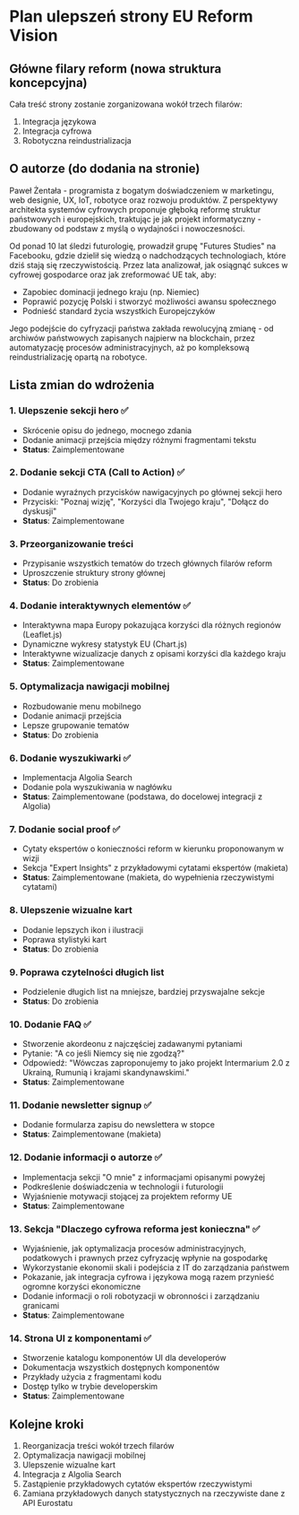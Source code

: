 # Plan ulepszeń strony EU Reform Vision

## Główne filary reform (nowa struktura koncepcyjna)
Cała treść strony zostanie zorganizowana wokół trzech filarów:
1. Integracja językowa
2. Integracja cyfrowa 
3. Robotyczna reindustrializacja

## O autorze (do dodania na stronie)
Paweł Żentała - programista z bogatym doświadczeniem w marketingu, web designie, UX, IoT, robotyce oraz rozwoju produktów. Z perspektywy architekta systemów cyfrowych proponuje głęboką reformę struktur państwowych i europejskich, traktując je jak projekt informatyczny - zbudowany od podstaw z myślą o wydajności i nowoczesności.

Od ponad 10 lat śledzi futurologię, prowadził grupę "Futures Studies" na Facebooku, gdzie dzielił się wiedzą o nadchodzących technologiach, które dziś stają się rzeczywistością. Przez lata analizował, jak osiągnąć sukces w cyfrowej gospodarce oraz jak zreformować UE tak, aby:
- Zapobiec dominacji jednego kraju (np. Niemiec)
- Poprawić pozycję Polski i stworzyć możliwości awansu społecznego
- Podnieść standard życia wszystkich Europejczyków

Jego podejście do cyfryzacji państwa zakłada rewolucyjną zmianę - od archiwów państwowych zapisanych najpierw na blockchain, przez automatyzację procesów administracyjnych, aż po kompleksową reindustrializację opartą na robotyce.

## Lista zmian do wdrożenia

### 1. Ulepszenie sekcji hero ✅
- Skrócenie opisu do jednego, mocnego zdania
- Dodanie animacji przejścia między różnymi fragmentami tekstu
- **Status**: Zaimplementowane

### 2. Dodanie sekcji CTA (Call to Action) ✅
- Dodanie wyraźnych przycisków nawigacyjnych po głównej sekcji hero
- Przyciski: "Poznaj wizję", "Korzyści dla Twojego kraju", "Dołącz do dyskusji"
- **Status**: Zaimplementowane

### 3. Przeorganizowanie treści
- Przypisanie wszystkich tematów do trzech głównych filarów reform
- Uproszczenie struktury strony głównej
- **Status**: Do zrobienia

### 4. Dodanie interaktywnych elementów ✅
- Interaktywna mapa Europy pokazująca korzyści dla różnych regionów (Leaflet.js)
- Dynamiczne wykresy statystyk EU (Chart.js)
- Interaktywne wizualizacje danych z opisami korzyści dla każdego kraju
- **Status**: Zaimplementowane

### 5. Optymalizacja nawigacji mobilnej
- Rozbudowanie menu mobilnego
- Dodanie animacji przejścia
- Lepsze grupowanie tematów
- **Status**: Do zrobienia

### 6. Dodanie wyszukiwarki ✅
- Implementacja Algolia Search
- Dodanie pola wyszukiwania w nagłówku
- **Status**: Zaimplementowane (podstawa, do docelowej integracji z Algolia)

### 7. Dodanie social proof ✅
- Cytaty ekspertów o konieczności reform w kierunku proponowanym w wizji
- Sekcja "Expert Insights" z przykładowymi cytatami ekspertów (makieta)
- **Status**: Zaimplementowane (makieta, do wypełnienia rzeczywistymi cytatami)

### 8. Ulepszenie wizualne kart
- Dodanie lepszych ikon i ilustracji
- Poprawa stylistyki kart
- **Status**: Do zrobienia

### 9. Poprawa czytelności długich list
- Podzielenie długich list na mniejsze, bardziej przyswajalne sekcje
- **Status**: Do zrobienia

### 10. Dodanie FAQ ✅
- Stworzenie akordeonu z najczęściej zadawanymi pytaniami
- Pytanie: "A co jeśli Niemcy się nie zgodzą?"
- Odpowiedź: "Wówczas zaproponujemy to jako projekt Intermarium 2.0 z Ukrainą, Rumunią i krajami skandynawskimi."
- **Status**: Zaimplementowane

### 11. Dodanie newsletter signup ✅
- Dodanie formularza zapisu do newslettera w stopce
- **Status**: Zaimplementowane (makieta)

### 12. Dodanie informacji o autorze ✅
- Implementacja sekcji "O mnie" z informacjami opisanymi powyżej
- Podkreślenie doświadczenia w technologii i futurologii
- Wyjaśnienie motywacji stojącej za projektem reformy UE
- **Status**: Zaimplementowane

### 13. Sekcja "Dlaczego cyfrowa reforma jest konieczna" ✅
- Wyjaśnienie, jak optymalizacja procesów administracyjnych, podatkowych i prawnych przez cyfryzację wpłynie na gospodarkę
- Wykorzystanie ekonomii skali i podejścia z IT do zarządzania państwem
- Pokazanie, jak integracja cyfrowa i językowa mogą razem przynieść ogromne korzyści ekonomiczne
- Dodanie informacji o roli robotyzacji w obronności i zarządzaniu granicami
- **Status**: Zaimplementowane

### 14. Strona UI z komponentami ✅
- Stworzenie katalogu komponentów UI dla developerów
- Dokumentacja wszystkich dostępnych komponentów
- Przykłady użycia z fragmentami kodu
- Dostęp tylko w trybie developerskim
- **Status**: Zaimplementowane

## Kolejne kroki
1. Reorganizacja treści wokół trzech filarów
2. Optymalizacja nawigacji mobilnej
3. Ulepszenie wizualne kart 
4. Integracja z Algolia Search
5. Zastąpienie przykładowych cytatów ekspertów rzeczywistymi
6. Zamiana przykładowych danych statystycznych na rzeczywiste dane z API Eurostatu